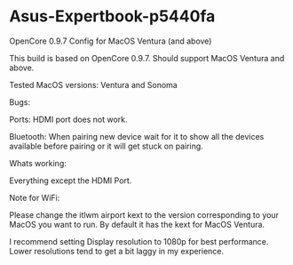 # Asus-Expertbook-p5440fa
OpenCore 0.9.7 Config for MacOS Ventura (and above)

This build is based on OpenCore 0.9.7. Should support MacOS Ventura and above.

Tested MacOS versions: Ventura and Sonoma


Bugs:

Ports: HDMI port does not work.

Bluetooth: When pairing new device wait for it to show all the devices available before pairing or it will get stuck on pairing.


Whats working:

Everything except the HDMI Port.


Note for WiFi: 

Please change the itlwm airport kext to the version corresponding to your MacOS you want to run. By default it has the kext for MacOS Ventura.

I recommend setting Display resolution to 1080p for best performance. Lower resolutions tend to get a bit laggy in my experience.
